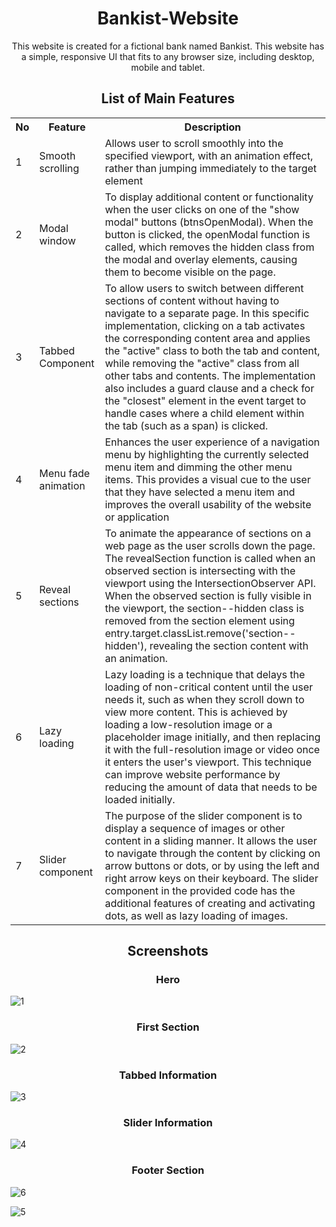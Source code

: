 # <h1 align="center"> Bankist-Website </h1>
 <p align="center"> This website is created for a fictional bank named Bankist. This website has a simple, responsive UI that fits to any browser size, including desktop, mobile and tablet. 
 
 <h2 align="center"> List of Main Features </h2>
 <table>
 <tr>
  <th>No</th>
  <th>Feature</th>
  <th>Description</th>
  
 </tr>
 <tr>
 <td>1</td>
 <td>Smooth scrolling</td>
 <td>Allows user to scroll smoothly into the specified viewport, with an animation effect, rather than jumping immediately to the target element</td> 
 </tr>
 
 <tr>
 <td>2</td>
 <td>Modal window</td>
 <td>To display additional content or functionality when the user clicks on one of the "show modal" buttons (btnsOpenModal). When the button is clicked, the openModal function is called, which removes the hidden class from the modal and overlay elements, causing them to become visible on the page.</td>
 </tr>
 
 <tr>
 <td>3</td>
 <td>Tabbed Component</td>
 <td>To allow users to switch between different sections of content without having to navigate to a separate page. In this specific implementation, clicking on a tab activates the corresponding content area and applies the "active" class to both the tab and content, while removing the "active" class from all other tabs and contents. The implementation also includes a guard clause and a check for the "closest" element in the event target to handle cases where a child element within the tab (such as a span) is clicked.
 </td>
 </tr>
 
 <tr>
 <td>4</td>
 <td>Menu fade animation</td>
 <td>Enhances the user experience of a navigation menu by highlighting the currently selected menu item and dimming the other menu items. This provides a visual cue to the user that they have selected a menu item and improves the overall usability of the website or application</td>
 </tr>
 
 <tr>
 <td>5</td>
 <td>Reveal sections</td>
 <td>To animate the appearance of sections on a web page as the user scrolls down the page. The revealSection function is called when an observed section is intersecting with the viewport using the IntersectionObserver API. When the observed section is fully visible in the viewport, the section--hidden class is removed from the section element using entry.target.classList.remove('section--hidden'), revealing the section content with an animation.</td>
 </tr>
 
 <tr>
 <td>6</td>
 <td>Lazy loading</td>
 <td> Lazy loading is a technique that delays the loading of non-critical content until the user needs it, such as when they scroll down to view more content. 
 This is achieved by loading a low-resolution image or a placeholder image initially, and then replacing it with the full-resolution image or video once it enters the user's viewport.
 This technique can improve website performance by reducing the amount of data that needs to be loaded initially.
 </td>

 <tr>
 <td>7</td>
 <td>Slider component</td>
 <td>The purpose of the slider component is to display a sequence of images or other content in a sliding manner. 
 It allows the user to navigate through the content by clicking on arrow buttons or dots, or by using the left and right arrow keys on their keyboard. 
 The slider component in the provided code has the additional features of creating and activating dots, as well as lazy loading of images.</td>
 </tr>
  
 </ul>
 </table>
 
 <h2 align="center"> Screenshots </h2>
 <h3 align="center"> Hero </h3>
 
 ![1](https://user-images.githubusercontent.com/82561944/235446649-cc6a0815-a7a7-465d-9d74-6422d7fb82ca.png)
 
 <h3 align="center"> First Section </h3>
 
![2](https://user-images.githubusercontent.com/82561944/235447120-c63dd04c-f672-42f2-a148-9a48ab1dd2a1.png)

 <h3 align="center"> Tabbed Information </h3>
 
![3](https://user-images.githubusercontent.com/82561944/235447140-eb637b3c-1983-4975-9746-73e00c649bf8.png)

 <h3 align="center"> Slider Information </h3>
 
![4](https://user-images.githubusercontent.com/82561944/235447142-8747abd6-0f78-4ce0-820b-338c399e1556.png)

<h3 align="center"> Footer Section </h3>

![6](https://user-images.githubusercontent.com/82561944/235447835-3a796ab2-1f91-400b-be27-5d4ed507d117.png)

![5](https://user-images.githubusercontent.com/82561944/235447148-9533768d-4e0a-46ec-91a6-f685a00ddd3b.png)

 
  
 
 

